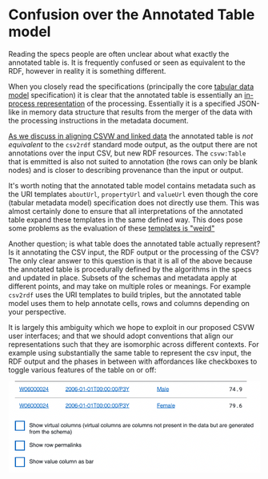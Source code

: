 # Confusion over the Annotated Table model

Reading the specs people are often unclear about what exactly the
annotated table is. It is frequently confused or seen as equivalent to
the RDF, however in reality it is something different.

When you closely read the specifications (principally the core
[tabular data
model](https://www.w3.org/TR/2015/REC-tabular-data-model-20151217/)
specification) it is clear that the annotated table is essentially an
[in-process
representation](https://www.w3.org/TR/2015/REC-tabular-data-model-20151217/#dfn-annotated-table)
of the processing. Essentially it is a specified JSON-like in memory
data structure that results from the merger of the data with the
processing instructions in the metadata document.

[As we discuss in aligning CSVW and linked
data](./001-aligning-linked-data-and-annotated-table.md) the annotated
table is _not equivalent_ to the `csv2rdf` standard mode output, as
the output there are not annotations over the input CSV, but new RDF
resources. The `csvw:Table` that is emmitted is also not suited to
annotation (the rows can only be blank nodes) and is closer to
describing provenance than the input or output.

It's worth noting that the annotated table model contains metadata
such as the URI templates `aboutUrl`, `propertyUrl` and `valueUrl`
even though the core (tabular metadata model) specification does not
directly use them. This was almost certainly done to ensure that all
interpretations of the annotated table expand these templates in the
same defined way. This does pose some problems as the evaluation of
these [templates is "weird"](./002-template-evaluation.md)

Another question; is what table does the annotated table actually
represent? Is it annotating the CSV input, the RDF output or the
processing of the CSV? The only clear answer to this question is that
it is all of the above because the annotated table is procedurally
defined by the algorithms in the specs and updated in place. Subsets
of the schemas and metadata apply at different points, and may take on
multiple roles or meanings. For example `csv2rdf` uses the URI
templates to build triples, but the annotated table model uses them to
help annotate cells, rows and columns depending on your perspective.

It is largely this ambiguity which we hope to exploit in our proposed
CSVW user interfaces; and that we should adopt conventions that align
our representations such that they are isomorphic across different
contexts. For example using substantially the same table to represent
the csv input, the RDF output and the phases in between with
affordances like checkboxes to toggle various features of the table on
or off:

![Checkboxes](../assets/csvwui-checkboxes.png)
